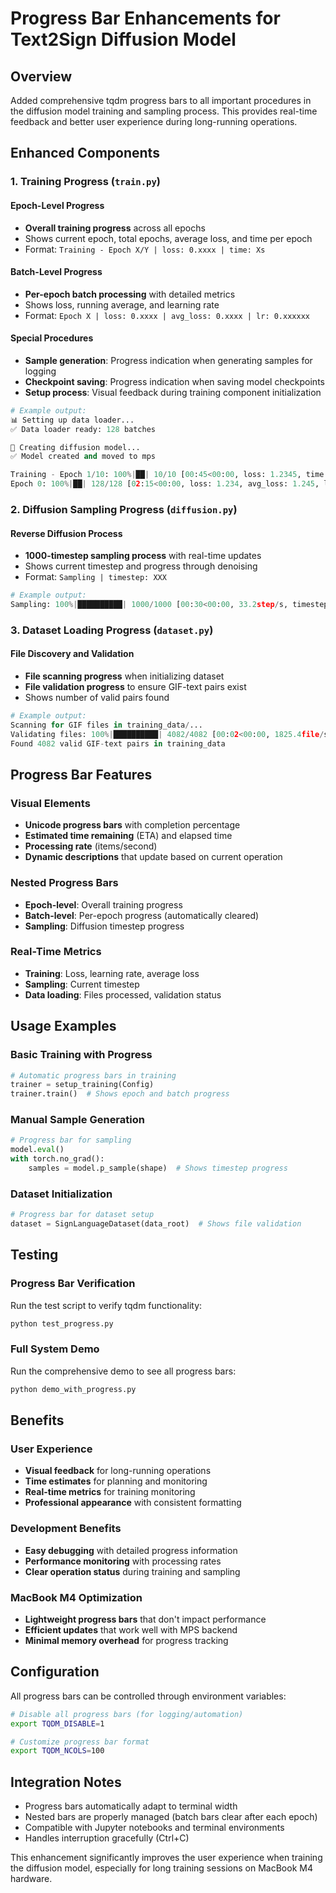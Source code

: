 # Progress Bar Enhancements for Text2Sign Diffusion Model

## Overview

Added comprehensive tqdm progress bars to all important procedures in the diffusion model training and sampling process. This provides real-time feedback and better user experience during long-running operations.

## Enhanced Components

### 1. Training Progress (`train.py`)

#### Epoch-Level Progress
- **Overall training progress** across all epochs
- Shows current epoch, total epochs, average loss, and time per epoch
- Format: `Training - Epoch X/Y | loss: 0.xxxx | time: Xs`

#### Batch-Level Progress  
- **Per-epoch batch processing** with detailed metrics
- Shows loss, running average, and learning rate
- Format: `Epoch X | loss: 0.xxxx | avg_loss: 0.xxxx | lr: 0.xxxxxx`

#### Special Procedures
- **Sample generation**: Progress indication when generating samples for logging
- **Checkpoint saving**: Progress indication when saving model checkpoints
- **Setup process**: Visual feedback during training component initialization

```python
# Example output:
📊 Setting up data loader...
✅ Data loader ready: 128 batches

🤖 Creating diffusion model...
✅ Model created and moved to mps

Training - Epoch 1/10: 100%|██| 10/10 [00:45<00:00, loss: 1.2345, time: 45s]
Epoch 0: 100%|██| 128/128 [02:15<00:00, loss: 1.234, avg_loss: 1.245, lr: 0.000100]
```

### 2. Diffusion Sampling Progress (`diffusion.py`)

#### Reverse Diffusion Process
- **1000-timestep sampling process** with real-time updates
- Shows current timestep and progress through denoising
- Format: `Sampling | timestep: XXX`

```python
# Example output:
Sampling: 100%|██████████| 1000/1000 [00:30<00:00, 33.2step/s, timestep=0]
```

### 3. Dataset Loading Progress (`dataset.py`)

#### File Discovery and Validation
- **File scanning progress** when initializing dataset
- **File validation progress** to ensure GIF-text pairs exist
- Shows number of valid pairs found

```python
# Example output:
Scanning for GIF files in training_data/...
Validating files: 100%|██████████| 4082/4082 [00:02<00:00, 1825.4file/s]
Found 4082 valid GIF-text pairs in training_data
```

## Progress Bar Features

### Visual Elements
- **Unicode progress bars** with completion percentage
- **Estimated time remaining** (ETA) and elapsed time
- **Processing rate** (items/second)
- **Dynamic descriptions** that update based on current operation

### Nested Progress Bars
- **Epoch-level**: Overall training progress
- **Batch-level**: Per-epoch progress (automatically cleared)
- **Sampling**: Diffusion timestep progress

### Real-Time Metrics
- **Training**: Loss, learning rate, average loss
- **Sampling**: Current timestep
- **Data loading**: Files processed, validation status

## Usage Examples

### Basic Training with Progress
```python
# Automatic progress bars in training
trainer = setup_training(Config)
trainer.train()  # Shows epoch and batch progress
```

### Manual Sample Generation
```python
# Progress bar for sampling
model.eval()
with torch.no_grad():
    samples = model.p_sample(shape)  # Shows timestep progress
```

### Dataset Initialization
```python
# Progress bar for dataset setup
dataset = SignLanguageDataset(data_root)  # Shows file validation
```

## Testing

### Progress Bar Verification
Run the test script to verify tqdm functionality:
```bash
python test_progress.py
```

### Full System Demo
Run the comprehensive demo to see all progress bars:
```bash
python demo_with_progress.py
```

## Benefits

### User Experience
- **Visual feedback** for long-running operations
- **Time estimates** for planning and monitoring
- **Real-time metrics** for training monitoring
- **Professional appearance** with consistent formatting

### Development Benefits
- **Easy debugging** with detailed progress information
- **Performance monitoring** with processing rates
- **Clear operation status** during training and sampling

### MacBook M4 Optimization
- **Lightweight progress bars** that don't impact performance
- **Efficient updates** that work well with MPS backend
- **Minimal memory overhead** for progress tracking

## Configuration

All progress bars can be controlled through environment variables:
```bash
# Disable all progress bars (for logging/automation)
export TQDM_DISABLE=1

# Customize progress bar format
export TQDM_NCOLS=100
```

## Integration Notes

- Progress bars automatically adapt to terminal width
- Nested bars are properly managed (batch bars clear after each epoch)
- Compatible with Jupyter notebooks and terminal environments
- Handles interruption gracefully (Ctrl+C)

This enhancement significantly improves the user experience when training the diffusion model, especially for long training sessions on MacBook M4 hardware.
